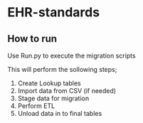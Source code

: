 # EHR-standards

## How to run

Use Run.py to execute the migration scripts

This will perform the sollowing steps;

1. Create Lookup tables
2. Import data from CSV (if needed)
3. Stage data for migration
4. Perform ETL
5. Unload data in to final tables
